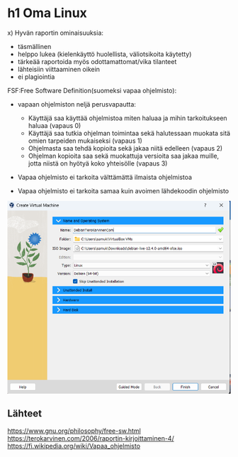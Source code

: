 # h1 Oma Linux

x) Hyvän raportin ominaisuuksia:
   - täsmällinen
   - helppo lukea (kielenkäyttö huolellista, väliotsikoita käytetty)
   - tärkeää raportoida myös odottamattomat/vika tilanteet 
   - lähteisiin viittaaminen oikein
   - ei plagiointia

 FSF:Free Software Definition(suomeksi vapaa ohjelmisto):
 - vapaan ohjelmiston neljä perusvapautta:
   - Käyttäjä saa käyttää ohjelmistoa miten haluaa ja mihin tarkoitukseen haluaa (vapaus 0)
   - Käyttäjä saa tutkia ohjelman toimintaa sekä halutessaan muokata sitä omien tarpeiden mukaiseksi (vapaus 1)
   - Ohjelmasta saa tehdä kopioita sekä jakaa niitä edelleen (vapaus 2)
   - Ohjelman kopioita saa sekä muokattuja versioita saa jakaa muille, jotta niistä on hyötyä koko yhteisölle (vapaus 3)
 
 - Vapaa ohjelmisto ei tarkoita välttämättä ilmaista ohjelmistoa
 - Vapaa ohjelmisto ei tarkoita samaa kuin avoimen lähdekoodin ohjelmisto


![Add file: Upload](Viikko-1-Osa-1.png)

 ## Lähteet

 https://www.gnu.org/philosophy/free-sw.html 
 https://terokarvinen.com/2006/raportin-kirjoittaminen-4/ 
 https://fi.wikipedia.org/wiki/Vapaa_ohjelmisto 
